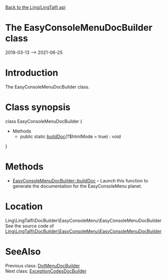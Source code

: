 [Back to the Ling/LingTalfi api](https://github.com/lingtalfi/LingTalfi/blob/master/doc/api/Ling/LingTalfi.md)



The EasyConsoleMenuDocBuilder class
================
2019-03-13 --> 2021-06-25






Introduction
============

The EasyConsoleMenuDocBuilder class.



Class synopsis
==============


class <span class="pl-k">EasyConsoleMenuDocBuilder</span>  {

- Methods
    - public static [buildDoc](https://github.com/lingtalfi/LingTalfi/blob/master/doc/api/Ling/LingTalfi/DocBuilder/EasyConsoleMenu/EasyConsoleMenuDocBuilder/buildDoc.md)(?$htmlMode = true) : void

}






Methods
==============

- [EasyConsoleMenuDocBuilder::buildDoc](https://github.com/lingtalfi/LingTalfi/blob/master/doc/api/Ling/LingTalfi/DocBuilder/EasyConsoleMenu/EasyConsoleMenuDocBuilder/buildDoc.md) &ndash; Launch this function to generate the documentation for the EasyConsoleMenu planet.





Location
=============
Ling\LingTalfi\DocBuilder\EasyConsoleMenu\EasyConsoleMenuDocBuilder<br>
See the source code of [Ling\LingTalfi\DocBuilder\EasyConsoleMenu\EasyConsoleMenuDocBuilder](https://github.com/lingtalfi/LingTalfi/blob/master/DocBuilder/EasyConsoleMenu/EasyConsoleMenuDocBuilder.php)



SeeAlso
==============
Previous class: [DotMenuDocBuilder](https://github.com/lingtalfi/LingTalfi/blob/master/doc/api/Ling/LingTalfi/DocBuilder/DotMenu/DotMenuDocBuilder.md)<br>Next class: [ExceptionCodesDocBuilder](https://github.com/lingtalfi/LingTalfi/blob/master/doc/api/Ling/LingTalfi/DocBuilder/ExceptionCodes/ExceptionCodesDocBuilder.md)<br>
